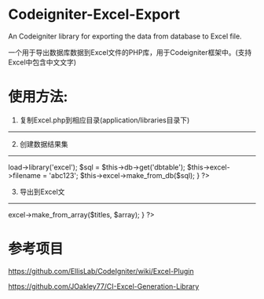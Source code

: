 Codeigniter-Excel-Export
========================

An Codeigniter library for exporting the data from database to Excel file. 

一个用于导出数据库数据到Excel文件的PHP库，用于Codeigniter框架中。(支持Excel中包含中文文字)

使用方法:
========================

1. 复制Excel.php到相应目录(application/libraries目录下)
------------------------

2. 创建数据结果集
------------------------

<?php
public function export() {
    $this->load->library('excel');

    $sql = $this->db->get('dbtable');

    $this->excel->filename = 'abc123';
    $this->excel->make_from_db($sql);
}
?>

3. 导出到Excel文
--------------------------

<?php
public function export() {
    $titles = array('
        'field1', 'field2', 'field3'
    ');
    $array = array();
    for ($i = 0; $i <= 100; $i++) {
        $array[] = array($i, $i+1, $i+2);
    }
    $this->excel->make_from_array($titles, $array);
}
?>

参考项目
=========================

https://github.com/EllisLab/CodeIgniter/wiki/Excel-Plugin

https://github.com/JOakley77/CI-Excel-Generation-Library




